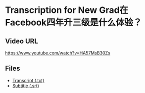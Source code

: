 # Transcription for New Grad在Facebook四年升三级是什么体验？
## Video URL
https://www.youtube.com/watch?v=HA57MsB30Zs
 
## Files
- [Transcript (.txt)](./transcript.txt)
- [Subtitle (.srt)](./transcript.srt)
